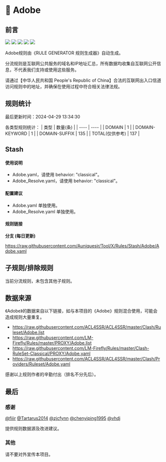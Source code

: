 # 🧸 Adobe

## 前言

![](https://shields.io/badge/-移除重复规则-ff69b4) ![](https://shields.io/badge/-DOMAIN与DOMAIN--SUFFIX合并-green) ![](https://shields.io/badge/-DOMAIN--SUFFIX间合并-critical) ![](https://shields.io/badge/-DOMAIN--SUFFIX与DOMAIN--KEYWORD合并-blue) ![](https://shields.io/badge/-IP--CIDR(6)合并-blueviolet) 

Adobe规则由《RULE GENERATOR 规则生成器》自动生成。

分流规则是互联网公共服务的域名和IP地址汇总，所有数据均收集自互联网公开信息，不代表我们支持或使用这些服务。

请通过【中华人民共和国 People's Republic of China】合法的互联网出入口信道访问规则中的地址，并确保在使用过程中符合相关法律法规。

## 规则统计

最后更新时间：2024-04-29 13:34:30

各类型规则统计：
| 类型 | 数量(条)  | 
| ---- | ----  |
| DOMAIN | 1  | 
| DOMAIN-KEYWORD | 1  | 
| DOMAIN-SUFFIX | 135  | 
| TOTAL(仅供参考) | 137  | 


## Stash 

#### 使用说明
- Adobe.yaml，请使用 behavior: "classical"。
- Adobe_Resolve.yaml，请使用 behavior: "classical"。

#### 配置建议
- Adobe.yaml 单独使用。
- Adobe_Resolve.yaml 单独使用。

#### 规则链接
**分支 (每日更新)**

https://raw.githubusercontent.com/Auniquesir/Tool/X/Rules/Stash/Adobe/Adobe.yaml











## 子规则/排除规则


当前分流规则，未包含其他子规则。

## 数据来源

《Adobe》的数据来自以下链接，如与本项目的《Adobe》规则混合使用，可能会造成规则大量重复。

- https://raw.githubusercontent.com/ACL4SSR/ACL4SSR/master/Clash/Ruleset/Adobe.list
- https://raw.githubusercontent.com/LM-Firefly/Rules/master/PROXY/Adobe.list
- https://raw.githubusercontent.com/LM-Firefly/Rules/master/Clash-RuleSet-Classical/PROXY/Adobe.yaml
- https://raw.githubusercontent.com/ACL4SSR/ACL4SSR/master/Clash/Providers/Ruleset/Adobe.yaml


感谢以上规则作者的辛勤付出（排名不分先后）。

## 最后

### 感谢

[@fiiir](https://github.com/fiiir) [@Tartarus2014](https://github.com/Tartarus2014) [@zjcfynn](https://github.com/zjcfynn) [@chenyiping1995](https://github.com/chenyiping1995) [@vhdj](https://github.com/vhdj)

提供规则数据源及改进建议。

### 其他

请不要对外宣传本项目。